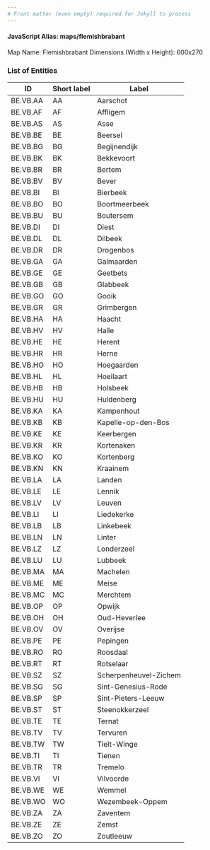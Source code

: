 ```yaml
---
# Front matter (even empty) required for Jekyll to process
---
```


#### JavaScript Alias: maps/flemishbrabant

Map Name: Flemishbrabant
Dimensions (Width x Height): 600x270





### List of Entities

ID | Short label | Label
---|---|---|
BE.VB.AA|AA|Aarschot
BE.VB.AF|AF|Affligem
BE.VB.AS|AS|Asse
BE.VB.BE|BE|Beersel
BE.VB.BG|BG|Begijnendijk
BE.VB.BK|BK|Bekkevoort
BE.VB.BR|BR|Bertem
BE.VB.BV|BV|Bever
BE.VB.BI|BI|Bierbeek
BE.VB.BO|BO|Boortmeerbeek
BE.VB.BU|BU|Boutersem
BE.VB.DI|DI|Diest
BE.VB.DL|DL|Dilbeek
BE.VB.DR|DR|Drogenbos
BE.VB.GA|GA|Galmaarden
BE.VB.GE|GE|Geetbets
BE.VB.GB|GB|Glabbeek
BE.VB.GO|GO|Gooik
BE.VB.GR|GR|Grimbergen
BE.VB.HA|HA|Haacht
BE.VB.HV|HV|Halle
BE.VB.HE|HE|Herent
BE.VB.HR|HR|Herne
BE.VB.HO|HO|Hoegaarden
BE.VB.HL|HL|Hoeilaart
BE.VB.HB|HB|Holsbeek
BE.VB.HU|HU|Huldenberg
BE.VB.KA|KA|Kampenhout
BE.VB.KB|KB|Kapelle-op-den-Bos
BE.VB.KE|KE|Keerbergen
BE.VB.KR|KR|Kortenaken
BE.VB.KO|KO|Kortenberg
BE.VB.KN|KN|Kraainem
BE.VB.LA|LA|Landen
BE.VB.LE|LE|Lennik
BE.VB.LV|LV|Leuven
BE.VB.LI|LI|Liedekerke
BE.VB.LB|LB|Linkebeek
BE.VB.LN|LN|Linter
BE.VB.LZ|LZ|Londerzeel
BE.VB.LU|LU|Lubbeek
BE.VB.MA|MA|Machelen
BE.VB.ME|ME|Meise
BE.VB.MC|MC|Merchtem
BE.VB.OP|OP|Opwijk
BE.VB.OH|OH|Oud-Heverlee
BE.VB.OV|OV|Overijse
BE.VB.PE|PE|Pepingen
BE.VB.RO|RO|Roosdaal
BE.VB.RT|RT|Rotselaar
BE.VB.SZ|SZ|Scherpenheuvel-Zichem
BE.VB.SG|SG|Sint-Genesius-Rode
BE.VB.SP|SP|Sint-Pieters-Leeuw
BE.VB.ST|ST|Steenokkerzeel
BE.VB.TE|TE|Ternat
BE.VB.TV|TV|Tervuren
BE.VB.TW|TW|Tielt-Winge
BE.VB.TI|TI|Tienen
BE.VB.TR|TR|Tremelo
BE.VB.VI|VI|Vilvoorde
BE.VB.WE|WE|Wemmel
BE.VB.WO|WO|Wezembeek-Oppem
BE.VB.ZA|ZA|Zaventem
BE.VB.ZE|ZE|Zemst
BE.VB.ZO|ZO|Zoutleeuw

